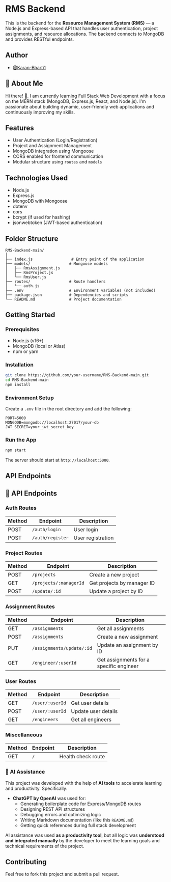 # RMS Backend

This is the backend for the **Resource Management System (RMS)** — a Node.js and Express-based API that handles user authentication, project assignments, and resource allocations. The backend connects to MongoDB and provides RESTful endpoints.

## Author

- [@Karan-Bharti1](https://github.com/Karan-Bharti1)





## 🚀 About Me
Hi there! 👋.
I am currently learning Full Stack Web Development with a focus on the MERN stack (MongoDB, Express.js, React, and Node.js). I'm passionate about building dynamic, user-friendly web applications and continuously improving my skills.

## Features

- User Authentication (Login/Registration)
- Project and Assignment Management
- MongoDB integration using Mongoose
- CORS enabled for frontend communication
- Modular structure using `routes` and `models`

## Technologies Used

- Node.js
- Express.js
- MongoDB with Mongoose
- dotenv
- cors
- bcrypt (if used for hashing)
- jsonwebtoken (JWT-based authentication)

## Folder Structure

```
RMS-Backend-main/
│
├── index.js                 # Entry point of the application
├── models/                 # Mongoose models
│   ├── RmsAssignment.js
│   ├── RmsProject.js
│   └── RmsUser.js
├── routes/                 # Route handlers
│   └── auth.js
├── .env                    # Environment variables (not included)
├── package.json            # Dependencies and scripts
└── README.md               # Project documentation
```

## Getting Started

### Prerequisites

- Node.js (v16+)
- MongoDB (local or Atlas)
- npm or yarn

### Installation

```bash
git clone https://github.com/your-username/RMS-Backend-main.git
cd RMS-Backend-main
npm install
```

### Environment Setup

Create a `.env` file in the root directory and add the following:

```env
PORT=5000
MONGODB=mongodb://localhost:27017/your-db
JWT_SECRET=your_jwt_secret_key
```

### Run the App

```bash
npm start
```

The server should start at `http://localhost:5000`.

## API Endpoints
## 📡 API Endpoints

### Auth Routes

| Method | Endpoint        | Description       |
|--------|-----------------|-------------------|
| POST   | `/auth/login`   | User login        |
| POST   | `/auth/register`| User registration |

### Project Routes

| Method | Endpoint              | Description                     |
|--------|-----------------------|---------------------------------|
| POST   | `/projects`           | Create a new project            |
| GET    | `/projects/:managerId`| Get projects by manager ID      |
| POST   | `/update/:id`         | Update a project by ID          |

### Assignment Routes

| Method | Endpoint                    | Description                          |
|--------|-----------------------------|--------------------------------------|
| GET    | `/assignments`              | Get all assignments                  |
| POST   | `/assignments`              | Create a new assignment              |
| PUT    | `/assignments/update/:id`   | Update an assignment by ID           |
| GET    | `/engineer/:userId`         | Get assignments for a specific engineer |

### User Routes

| Method | Endpoint           | Description         |
|--------|--------------------|---------------------|
| GET    | `/user/:userId`    | Get user details    |
| POST   | `/user/:userId`    | Update user details |
| GET    | `/engineers`       | Get all engineers   |

### Miscellaneous

| Method | Endpoint | Description        |
|--------|----------|--------------------|
| GET    | `/`      | Health check route |

### 🧠 AI Assistance

This project was developed with the help of **AI tools** to accelerate learning and productivity. Specifically:

- **ChatGPT by OpenAI** was used for:
  - Generating boilerplate code for Express/MongoDB routes
  - Designing REST API structures
  - Debugging errors and optimizing logic
  - Writing Markdown documentation (like this `README.md`)
  - Getting quick references during full stack development

AI assistance was used **as a productivity tool**, but all logic was **understood and integrated manually** by the developer to meet the learning goals and technical requirements of the project.

## Contributing

Feel free to fork this project and submit a pull request.

